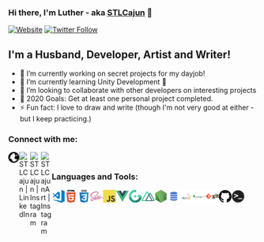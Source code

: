 ### Hi there, I'm Luther - aka [STLCajun](www.lutherlowry.com) 👋

[![Website](https://img.shields.io/website?label=lutherlowry.com&style=for-the-badge&url=https://lutherlowry.com)][website]
[![Twitter Follow](https://img.shields.io/twitter/follow/STLCajun?color=1DA1F2&logo=twitter&style=for-the-badge)](https://twitter.com/intent/follow?original_referer=https%3A%2F%2Fgithub.com%2FSTLCajun&screen_name=STLCajun)

## I'm a Husband, Developer, Artist and Writer!

- 🔭 I’m currently working on secret projects for my dayjob!
- 🌱 I’m currently learning Unity Development 🤣
- 👯 I’m looking to collaborate with other developers on interesting projects
- 🥅 2020 Goals: Get at least one personal project completed.
- ⚡ Fun fact: I love to draw and write (though I'm not very good at either - but I keep practicing.)

### Connect with me:

[<img align="left" alt="lutherlowry.com" width="22px" src="https://raw.githubusercontent.com/iconic/open-iconic/master/svg/globe.svg" />][website]
[<img align="left" alt="STLCajun | LinkedIn" width="22px" src="https://cdn.jsdelivr.net/npm/simple-icons@v3/icons/linkedin.svg" />][linkedin]
[<img align="left" alt="STLCajun | Instagram" width="22px" src="https://cdn.jsdelivr.net/npm/simple-icons@v3/icons/instagram.svg" />][instagram]
[<img align="left" alt="STLCajunArt | Instagram" width="22px" src="https://cdn.jsdelivr.net/npm/simple-icons@v3/icons/instagram.svg" />][instagram2]

<br />

### Languages and Tools:

<img align="left" alt="Visual Studio Code" width="26px" src="https://raw.githubusercontent.com/github/explore/80688e429a7d4ef2fca1e82350fe8e3517d3494d/topics/visual-studio-code/visual-studio-code.png" />
<img align="left" alt="HTML5" width="26px" src="https://raw.githubusercontent.com/github/explore/80688e429a7d4ef2fca1e82350fe8e3517d3494d/topics/html/html.png" />
<img align="left" alt="CSS3" width="26px" src="https://raw.githubusercontent.com/github/explore/80688e429a7d4ef2fca1e82350fe8e3517d3494d/topics/css/css.png" />
<img align="left" alt="Sass" width="26px" src="https://raw.githubusercontent.com/github/explore/80688e429a7d4ef2fca1e82350fe8e3517d3494d/topics/sass/sass.png" />
<img align="left" alt="JavaScript" width="26px" src="https://raw.githubusercontent.com/github/explore/80688e429a7d4ef2fca1e82350fe8e3517d3494d/topics/javascript/javascript.png" />
<img align="left" alt="React" width="26px" src="https://raw.githubusercontent.com/github/explore/80688e429a7d4ef2fca1e82350fe8e3517d3494d/topics/vue/vue.png" />
<img align="left" alt="Gatsby" width="26px" src="https://raw.githubusercontent.com/gridsome/gridsome/master/.github/assets/logo.png" />
<img align="left" alt="Gatsby" width="26px" src="https://raw.githubusercontent.com/github/explore/e94815998e4e0713912fed477a1f346ec04c3da2/topics/nuxt/nuxt.png" />
<img align="left" alt="Node.js" width="26px" src="https://raw.githubusercontent.com/github/explore/80688e429a7d4ef2fca1e82350fe8e3517d3494d/topics/nodejs/nodejs.png" />
<img align="left" alt="SQL" width="26px" src="https://raw.githubusercontent.com/github/explore/80688e429a7d4ef2fca1e82350fe8e3517d3494d/topics/sql/sql.png" />
<img align="left" alt="MySQL" width="26px" src="https://raw.githubusercontent.com/github/explore/80688e429a7d4ef2fca1e82350fe8e3517d3494d/topics/mysql/mysql.png" />
<img align="left" alt="MongoDB" width="26px" src="https://raw.githubusercontent.com/github/explore/80688e429a7d4ef2fca1e82350fe8e3517d3494d/topics/mongodb/mongodb.png" />
<img align="left" alt="Git" width="26px" src="https://raw.githubusercontent.com/github/explore/80688e429a7d4ef2fca1e82350fe8e3517d3494d/topics/git/git.png" />
<img align="left" alt="GitHub" width="26px" src="https://raw.githubusercontent.com/github/explore/78df643247d429f6cc873026c0622819ad797942/topics/github/github.png" />
<img align="left" alt="Terminal" width="26px" src="https://raw.githubusercontent.com/github/explore/80688e429a7d4ef2fca1e82350fe8e3517d3494d/topics/terminal/terminal.png" />

<br />
<br />

[website]: https://lutherlowry.com
[twitter]: https://twitter.com/STLCajun
[youtube]: https://youtube.com/STLCajun
[instagram]: https://instagram.com/STLCajun
[instagram2]: https://instagram.com/STLCajunArt
[linkedin]: https://www.linkedin.com/in/lutherlowry/
